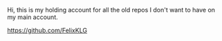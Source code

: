 Hi, this is my holding account for all the old repos I don't want to have on my main account.

https://github.com/FelixKLG
